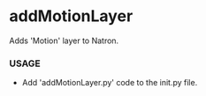 # addMotionLayer

Adds 'Motion' layer to Natron.

### USAGE

* Add 'addMotionLayer.py' code to the init.py file.
